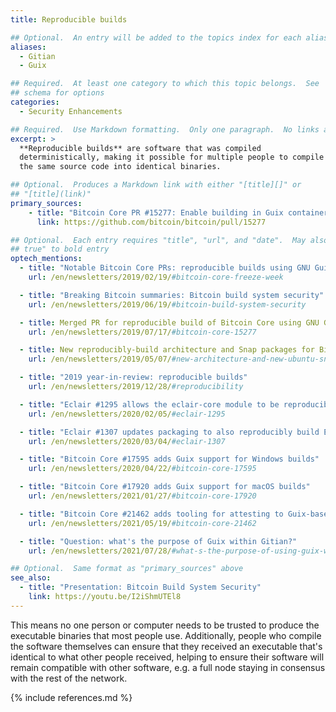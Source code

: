 ```yaml
---
title: Reproducible builds

## Optional.  An entry will be added to the topics index for each alias
aliases:
  - Gitian
  - Guix

## Required.  At least one category to which this topic belongs.  See
## schema for options
categories:
  - Security Enhancements

## Required.  Use Markdown formatting.  Only one paragraph.  No links allowed.
excerpt: >
  **Reproducible builds** are software that was compiled
  deterministically, making it possible for multiple people to compile
  the same source code into identical binaries.

## Optional.  Produces a Markdown link with either "[title][]" or
## "[title](link)"
primary_sources:
    - title: "Bitcoin Core PR #15277: Enable building in Guix containers"
      link: https://github.com/bitcoin/bitcoin/pull/15277

## Optional.  Each entry requires "title", "url", and "date".  May also use "feature:
## true" to bold entry
optech_mentions:
  - title: "Notable Bitcoin Core PRs: reproducible builds using GNU Guix"
    url: /en/newsletters/2019/02/19/#bitcoin-core-freeze-week

  - title: "Breaking Bitcoin summaries: Bitcoin build system security"
    url: /en/newsletters/2019/06/19/#bitcoin-build-system-security

  - title: Merged PR for reproducible build of Bitcoin Core using GNU Guix
    url: /en/newsletters/2019/07/17/#bitcoin-core-15277

  - title: New reproducibly-build architecture and Snap packages for Bitcoin Core
    url: /en/newsletters/2019/05/07/#new-architecture-and-new-ubuntu-snap-package

  - title: "2019 year-in-review: reproducible builds"
    url: /en/newsletters/2019/12/28/#reproducibility

  - title: "Eclair #1295 allows the eclair-core module to be reproducibly built"
    url: /en/newsletters/2020/02/05/#eclair-1295

  - title: "Eclair #1307 updates packaging to also reproducibly build Eclair GUI"
    url: /en/newsletters/2020/03/04/#eclair-1307

  - title: "Bitcoin Core #17595 adds Guix support for Windows builds"
    url: /en/newsletters/2020/04/22/#bitcoin-core-17595

  - title: "Bitcoin Core #17920 adds Guix support for macOS builds"
    url: /en/newsletters/2021/01/27/#bitcoin-core-17920

  - title: "Bitcoin Core #21462 adds tooling for attesting to Guix-based builds"
    url: /en/newsletters/2021/05/19/#bitcoin-core-21462

  - title: "Question: what's the purpose of Guix within Gitian?"
    url: /en/newsletters/2021/07/28/#what-s-the-purpose-of-using-guix-within-gitian-doesn-t-that-reintroduce-dependencies-and-security-concerns

## Optional.  Same format as "primary_sources" above
see_also:
  - title: "Presentation: Bitcoin Build System Security"
    link: https://youtu.be/I2iShmUTEl8
---
```

This means no one person or computer needs to be trusted to produce
the executable binaries that most people use.  Additionally, people
who compile the software themselves can ensure that they received an
executable that's identical to what other people received, helping to
ensure their software will remain compatible with other software, e.g.
a full node staying in consensus with the rest of the network.

{% include references.md %}

